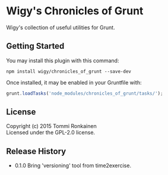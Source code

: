 # Wigy's Chronicles of Grunt

Wigy's collection of useful utilities for Grunt.

## Getting Started

You may install this plugin with this command:
```shell
npm install wigy/chronicles_of_grunt --save-dev
```

Once installed, it may be enabled in your Gruntfile with:
```js
grunt.loadTasks('node_modules/chronicles_of_grunt/tasks/');
```

## License

Copyright (c) 2015 Tommi Ronkainen  
Licensed under the GPL-2.0 license.

## Release History

* 0.1.0 Bring 'versioning' tool from time2exercise.
